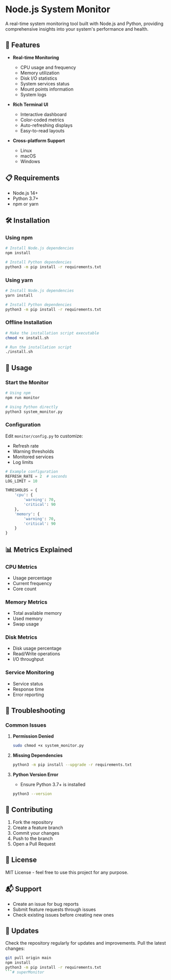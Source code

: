 # Node.js System Monitor

A real-time system monitoring tool built with Node.js and Python, providing comprehensive insights into your system's performance and health.

## 🚀 Features

- **Real-time Monitoring**
  - CPU usage and frequency
  - Memory utilization
  - Disk I/O statistics
  - System services status
  - Mount points information
  - System logs

- **Rich Terminal UI**
  - Interactive dashboard
  - Color-coded metrics
  - Auto-refreshing displays
  - Easy-to-read layouts

- **Cross-platform Support**
  - Linux
  - macOS
  - Windows

## 📋 Requirements

- Node.js 14+
- Python 3.7+
- npm or yarn

## 🛠️ Installation

### Using npm

```bash
# Install Node.js dependencies
npm install

# Install Python dependencies
python3 -m pip install -r requirements.txt
```

### Using yarn

```bash
# Install Node.js dependencies
yarn install

# Install Python dependencies
python3 -m pip install -r requirements.txt
```

### Offline Installation

```bash
# Make the installation script executable
chmod +x install.sh

# Run the installation script
./install.sh
```

## 🚀 Usage

### Start the Monitor

```bash
# Using npm
npm run monitor

# Using Python directly
python3 system_monitor.py
```

### Configuration

Edit `monitor/config.py` to customize:
- Refresh rate
- Warning thresholds
- Monitored services
- Log limits

```python
# Example configuration
REFRESH_RATE = 2  # seconds
LOG_LIMIT = 10

THRESHOLDS = {
    'cpu': {
        'warning': 70,
        'critical': 90
    },
    'memory': {
        'warning': 70,
        'critical': 90
    }
}
```

## 📊 Metrics Explained

### CPU Metrics
- Usage percentage
- Current frequency
- Core count

### Memory Metrics
- Total available memory
- Used memory
- Swap usage

### Disk Metrics
- Disk usage percentage
- Read/Write operations
- I/O throughput

### Service Monitoring
- Service status
- Response time
- Error reporting

## 🔧 Troubleshooting

### Common Issues

1. **Permission Denied**
   ```bash
   sudo chmod +x system_monitor.py
   ```

2. **Missing Dependencies**
   ```bash
   python3 -m pip install --upgrade -r requirements.txt
   ```

3. **Python Version Error**
   - Ensure Python 3.7+ is installed
   ```bash
   python3 --version
   ```

## 🤝 Contributing

1. Fork the repository
2. Create a feature branch
3. Commit your changes
4. Push to the branch
5. Open a Pull Request

## 📝 License

MIT License - feel free to use this project for any purpose.

## 📬 Support

- Create an issue for bug reports
- Submit feature requests through issues
- Check existing issues before creating new ones

## 🔄 Updates

Check the repository regularly for updates and improvements. Pull the latest changes:

```bash
git pull origin main
npm install
python3 -m pip install -r requirements.txt
```# superMonitor
